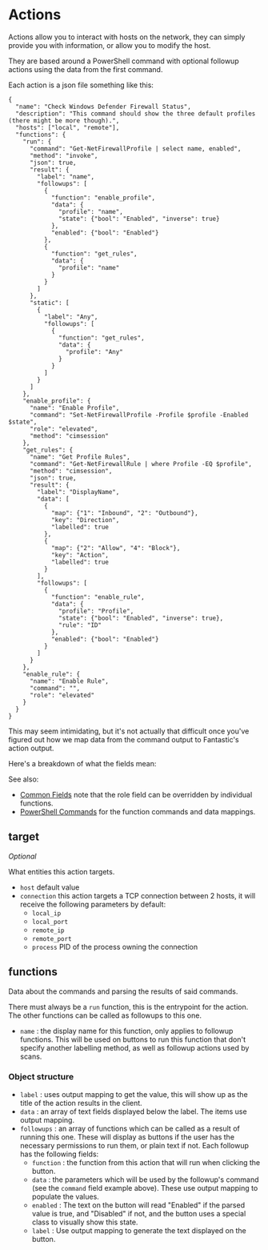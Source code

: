 # Actions

Actions allow you to interact with hosts on the network, they can simply provide you with information, or allow you to modify the host.

They are based around a PowerShell command with optional followup actions using the data from the first command.

Each action is a json file something like this:

```
{
  "name": "Check Windows Defender Firewall Status",
  "description": "This command should show the three default profiles (there might be more though).",
  "hosts": ["local", "remote"],
  "functions": {
    "run": {
      "command": "Get-NetFirewallProfile | select name, enabled",
      "method": "invoke",
      "json": true,
      "result": {
        "label": "name",
        "followups": [
          {
            "function": "enable_profile",
            "data": {
              "profile": "name",
              "state": {"bool": "Enabled", "inverse": true}
            },
            "enabled": {"bool": "Enabled"}
          },
          {
            "function": "get_rules",
            "data": {
              "profile": "name"
            }
          }
        ]
      },
      "static": [
        {
          "label": "Any",
          "followups": [
            {
              "function": "get_rules",
              "data": {
                "profile": "Any"
              }
            }
          ]
        }
      ]
    },
    "enable_profile": {
      "name": "Enable Profile",
      "command": "Set-NetFirewallProfile -Profile $profile -Enabled $state",
      "role": "elevated",
      "method": "cimsession"
    },
    "get_rules": {
      "name": "Get Profile Rules",
      "command": "Get-NetFirewallRule | where Profile -EQ $profile",
      "method": "cimsession",
      "json": true,
      "result": {
        "label": "DisplayName",
        "data": [
          {
            "map": {"1": "Inbound", "2": "Outbound"},
            "key": "Direction",
            "labelled": true
          },
          {
            "map": {"2": "Allow", "4": "Block"},
            "key": "Action",
            "labelled": true
          }
        ],
        "followups": [
          {
            "function": "enable_rule",
            "data": {
              "profile": "Profile",
              "state": {"bool": "Enabled", "inverse": true},
              "rule": "ID"
            },
            "enabled": {"bool": "Enabled"} 
          }
        ]
      }
    },
    "enable_rule": {
      "name": "Enable Rule",
      "command": "",
      "role": "elevated"
    }
  }
}
```

This may seem intimidating, but it's not actually that difficult once you've figured out how we map data from the command output to Fantastic's action output.

Here's a breakdown of what the fields mean:

See also: 

- [Common Fields](common_fields.md) note that the role field can be overridden by individual functions.
- [PowerShell Commands](powershell_commands.md) for the function commands and data mappings.

## target

*Optional*

What entities this action targets.

- `host` default value
- `connection` this action targets a TCP connection between 2 hosts, it will receive the following parameters by default:
  - `local_ip`
  - `local_port`
  - `remote_ip`
  - `remote_port`
  - `process` PID of the process owning the connection

## functions

Data about the commands and parsing the results of said commands.

There must always be a `run` function, this is the entrypoint for the action. The other functions can be called as followups to this one.

- `name` : the display name for this function, only applies to followup functions. This will be used on buttons to run this function that don't specify another labelling method, as well as followup actions used by scans.

### Object structure

- `label` : uses output mapping to get the value, this will show up as the title of the action results in the client.
- `data` : an array of text fields displayed below the label. The items use output mapping.
- `followups` : an array of functions which can be called as a result of running this one. These will display as buttons if the user has the necessary permissions to run them, or plain text if not. Each followup has the following fields:
  - `function` : the function from this action that will run when clicking the button.
  - `data` : the parameters which will be used by the followup's command (see the `command` field example above). These use output mapping to populate the values.
  - `enabled` : The text on the button will read "Enabled" if the parsed value is true, and "Disabled" if not, and the button uses a special class to visually show this state.
  - `label` : Use output mapping to generate the text displayed on the button.
